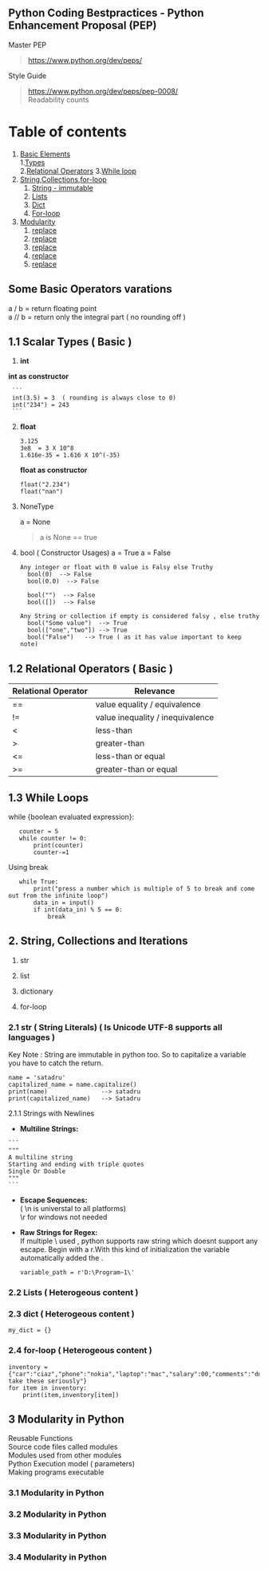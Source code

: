 
## Python Coding Bestpractices - Python Enhancement Proposal (PEP)

Master PEP
> https://www.python.org/dev/peps/

Style Guide
> https://www.python.org/dev/peps/pep-0008/  
Readability counts

# Table of contents
1. [Basic Elements](#basicElements)  
    1.[Types](#basicElements_types)  
    2.[Relational Operators](#basicElements_relational)
    3.[While loop](#basicElements_while)  
2. [String,Collections,for-loop](#collections)
    1. [String - immutable](#collections_str)
    2. [Lists](#collections_list)
    3. [Dict](#collections_dict)
    4. [For-loop](#collections_for)
3. [Modularity](#modular)
    1. [replace](#modular_)
    2. [replace](#modular_)
    3. [replace](#modular_)
    4. [replace](#modular_)
    5. [replace](#modular_)
    

## Some Basic Operators varations <a name="basicElements"></a>

a / b = return floating point  
a // b = return only the integral part ( no rounding off )

## 1.1 Scalar Types ( Basic ) <a name="basicElements_types"></a>
1. __int__  
  
  __int as constructor__  
     
     ```
     int(3.5) = 3  ( rounding is always close to 0)   
     int("234") = 243
     ```  
  
2. __float__   
   
   ```
   3.125  
   3e8  = 3 X 10^8
   1.616e-35 = 1.616 X 10^(-35)
   ```
   __float as constructor__
   
   ```
   float("2.234")
   float("nan")
   ```
   
3. NoneType  

   a = None  
   > a is None == true  
                               
4. bool ( Constructor Usages)
   a = True
   a = False
   
   
   ```
   Any integer or float with 0 value is Falsy else Truthy
     bool(0)  --> False
     bool(0.0)  --> False
   
     bool("")  --> False  
     bool([])  --> False  
   
   Any String or collection if empty is considered falsy , else truthy
     bool("Some value")  --> True  
     bool(["one","two"]) --> True  
     bool("False")   --> True ( as it has value important to keep note)
   ```


## 1.2 Relational Operators ( Basic )   <a name="basicElements_relational"></a>                                                                                                                                                                                                                                       
                                                
| Relational Operator | Relevance |
|--|--|
|==|value equality / equivalence|
|!=|value inequality / inequivalence|
|<|less-than|
|>|greater-than|
|<=|less-than or equal|
|>=|greater-than or equal|                                                
                                                                                                                                                                                 

## 1.3 While Loops  <a name="basicElements_while"></a>

 while {boolean evaluated expression}:
 
```
   counter = 5
   while counter != 0:
       print(counter)
       counter-=1
```

Using break

```
   while True:
       print("press a number which is multiple of 5 to break and come out from the infinite loop")
       data_in = input()
       if int(data_in) % 5 == 0:
           break
```

## 2. String, Collections and Iterations <a name="collections"></a>

   1. str
   2. list 
   3. dictionary
   
   4. for-loop

### 2.1 str ( String Literals) ( Is Unicode UTF-8 supports all languages ) <a name="collections_str"></a>

   Key Note : String are immutable in python too. So to capitalize a variable you have to catch the return.
   ```
   name = 'satadru'
   capitalized_name = name.capitalize()
   print(name)               --> satadru
   print(capitalized_name)   --> Satadru
   ```
  
   2.1.1 Strings with Newlines  
  
   - __Multiline Strings:__
    
    ```
    """
    A multiline string
    Starting and ending with triple quotes 
    Single Or Double
    """   
    ```   
        
   - __Escape Sequences:__   
     ( \n is universtal to all platforms)  
      \r for windows not needed
     
   - __Raw Strings for Regex:__   
     If multiple \ used , python supports raw string which doesnt support any escape.
     Begin with a r.With this kind of initialization the variable automatically added the \.
     
     ```
     variable_path = r'D:\Program~1\'
     ```
   
### 2.2 Lists ( Heterogeous content ) <a name="collections_list"></a>


### 2.3 dict ( Heterogeous content ) <a name="collections_dict"></a>

    my_dict = {}
    
### 2.4 for-loop ( Heterogeous content ) <a name="collections_for"></a>

   ```
   inventory = {"car":"ciaz","phone":"nokia","laptop":"mac","salary":00,"comments":"dont take these seriously"}
   for item in inventory:
       print(item,inventory[item])
   ```

##  3 Modularity in Python <a name="modular"></a>

  Reusable Functions  
  Source code files called modules  
  Modules used from other modules  
  Python Execution model ( parameters)  
  Making programs executable    

###  3.1 Modularity in Python <a name="modular_"></a>
###  3.2 Modularity in Python <a name="modular_"></a>
###  3.3 Modularity in Python <a name="modular_"></a>
###  3.4 Modularity in Python <a name="modular_"></a>